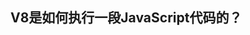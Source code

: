 <!--
 * @Author: zhangyu
 * @Email: zhangdulin@outlook.com
 * @Date: 2022-09-21 18:51:48
 * @LastEditors: zhangyu
 * @LastEditTime: 2022-09-22 13:41:21
 * @Description: 
-->

## V8是如何执行一段JavaScript代码的？




<Gitalk />
